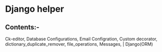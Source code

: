 # Django helper

## Contents:-

Ck-editor, Database Configurations, Email Configration, Custom decorator, dictionary_duplicate_remover,
file_operations, Messages, | Django(ORM)